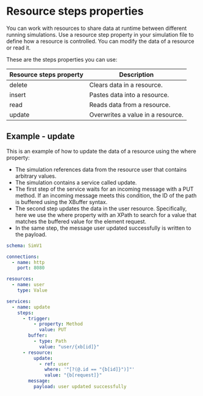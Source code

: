 # Resource steps properties

You can work with resources to share data at runtime between different running simulations. Use a resource step property in your simulation file to define how a resource is controlled. You can modify the data of a resource or read it.

These are the steps properties you can use:

| Resource steps property | Description |
| ----------------------- | ----------- |
| delete | Clears data in a resource. |
| insert | Pastes data into a resource. |
| read | Reads data from a resource. |
| update | Overwrites a value in a resource. |

## Example - update

This is an example of how to update the data of a resource using the where property:

- The simulation references data from the resource user that contains arbitrary values.
- The simulation contains a service called update.
- The first step of the service waits for an incoming message with a PUT method. If an incoming message meets this condition, the ID of the path is buffered using the XBuffer syntax.
- The second step updates the data in the user resource. Specifically, here we use the where property with an XPath to search for a value that matches the buffered value for the element request.
- In the same step, the message user updated successfully is written to the payload.

```yaml
schema: SimV1

connections:
  - name: http
    port: 8080

resources:
  - name: user
    type: Value

services:
  - name: update
    steps:
      - trigger:
          - property: Method
            value: PUT
        buffer:
          - type: Path
            value: "user/{xb[id]}"
      - resource:
          update:
            - ref: user
              where: '"[?(@.id == "{b[id]}")]"'
              value: "{b[request]}"
        message:
          payload: user updated successfully
```
